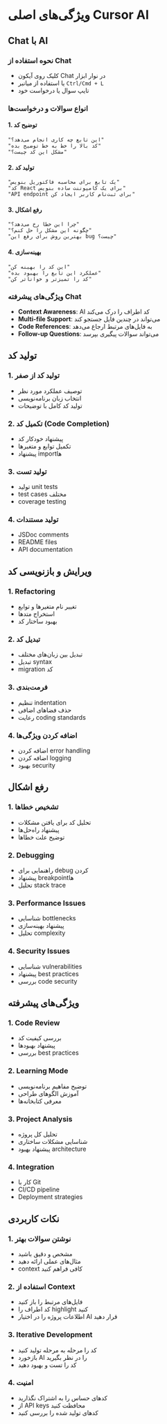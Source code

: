 # ویژگی‌های اصلی Cursor AI

## Chat با AI

### نحوه استفاده از Chat
- کلیک روی آیکون Chat در نوار ابزار
- یا استفاده از میانبر `Ctrl/Cmd + L`
- تایپ سوال یا درخواست خود

### انواع سوالات و درخواست‌ها

#### 1. توضیح کد
```
"این تابع چه کاری انجام می‌دهد؟"
"کد بالا را خط به خط توضیح بده"
"مشکل این کد چیست؟"
```

#### 2. تولید کد
```
"یک تابع برای محاسبه فاکتوریل بنویس"
"کد React برای یک کامپوننت ساده بنویس"
"API endpoint برای ثبت‌نام کاربر ایجاد کن"
```

#### 3. رفع اشکال
```
"چرا این خطا رخ می‌دهد؟"
"چگونه این مشکل را حل کنم؟"
"بهترین روش برای رفع این bug چیست؟"
```

#### 4. بهینه‌سازی
```
"این کد را بهینه کن"
"عملکرد این تابع را بهبود بده"
"کد را تمیزتر و خوانا‌تر کن"
```

### ویژگی‌های پیشرفته Chat
- **Context Awareness**: AI کد اطراف را درک می‌کند
- **Multi-file Support**: می‌تواند در چندین فایل جستجو کند
- **Code References**: به فایل‌های مرتبط ارجاع می‌دهد
- **Follow-up Questions**: می‌تواند سوالات پیگیری بپرسد

## تولید کد

### 1. تولید کد از صفر
- توصیف عملکرد مورد نظر
- انتخاب زبان برنامه‌نویسی
- تولید کد کامل با توضیحات

### 2. تکمیل کد (Code Completion)
- پیشنهاد خودکار کد
- تکمیل توابع و متغیرها
- پیشنهاد import‌ها

### 3. تولید تست
- تولید unit tests
- test cases مختلف
- coverage testing

### 4. تولید مستندات
- JSDoc comments
- README files
- API documentation

## ویرایش و بازنویسی کد

### 1. Refactoring
- تغییر نام متغیرها و توابع
- استخراج متدها
- بهبود ساختار کد

### 2. تبدیل کد
- تبدیل بین زبان‌های مختلف
- تبدیل syntax
- migration کد

### 3. فرمت‌بندی
- تنظیم indentation
- حذف فضاهای اضافی
- رعایت coding standards

### 4. اضافه کردن ویژگی‌ها
- اضافه کردن error handling
- اضافه کردن logging
- بهبود security

## رفع اشکال

### 1. تشخیص خطاها
- تحلیل کد برای یافتن مشکلات
- پیشنهاد راه‌حل‌ها
- توضیح علت خطاها

### 2. Debugging
- راهنمایی برای debug کردن
- پیشنهاد breakpoint‌ها
- تحلیل stack trace

### 3. Performance Issues
- شناسایی bottlenecks
- پیشنهاد بهینه‌سازی
- تحلیل complexity

### 4. Security Issues
- شناسایی vulnerabilities
- پیشنهاد best practices
- بررسی code security

## ویژگی‌های پیشرفته

### 1. Code Review
- بررسی کیفیت کد
- پیشنهاد بهبودها
- بررسی best practices

### 2. Learning Mode
- توضیح مفاهیم برنامه‌نویسی
- آموزش الگوهای طراحی
- معرفی کتابخانه‌ها

### 3. Project Analysis
- تحلیل کل پروژه
- شناسایی مشکلات ساختاری
- پیشنهاد بهبود architecture

### 4. Integration
- کار با Git
- CI/CD pipeline
- Deployment strategies

## نکات کاربردی

### 1. نوشتن سوالات بهتر
- مشخص و دقیق باشید
- مثال‌های عملی ارائه دهید
- context کافی فراهم کنید

### 2. استفاده از Context
- فایل‌های مرتبط را باز کنید
- کد اطراف را highlight کنید
- اطلاعات پروژه را در اختیار AI قرار دهید

### 3. Iterative Development
- کد را مرحله به مرحله تولید کنید
- بازخورد AI را در نظر بگیرید
- کد را تست و بهبود دهید

### 4. امنیت
- کدهای حساس را به اشتراک نگذارید
- از API keys محافظت کنید
- کدهای تولید شده را بررسی کنید